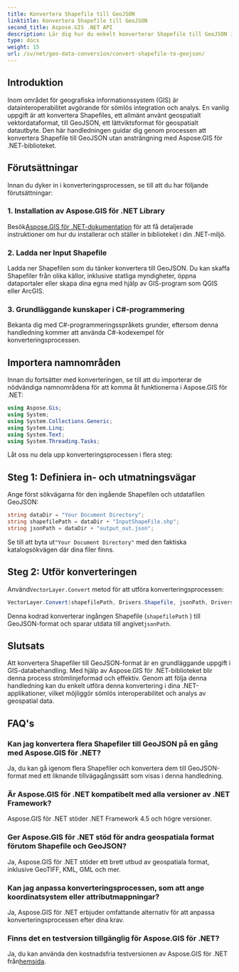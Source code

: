 ```yaml
---
title: Konvertera Shapefile till GeoJSON
linktitle: Konvertera Shapefile till GeoJSON
second_title: Aspose.GIS .NET API
description: Lär dig hur du enkelt konverterar Shapefile till GeoJSON i .NET med Aspose.GIS. Följ vår steg-för-steg-guide för sömlös datakompatibilitet.
type: docs
weight: 15
url: /sv/net/geo-data-conversion/convert-shapefile-to-geojson/
---
```

## Introduktion
Inom området för geografiska informationssystem (GIS) är datainteroperabilitet avgörande för sömlös integration och analys. En vanlig uppgift är att konvertera Shapefiles, ett allmänt använt geospatialt vektordataformat, till GeoJSON, ett lättviktsformat för geospatialt datautbyte. Den här handledningen guidar dig genom processen att konvertera Shapefile till GeoJSON utan ansträngning med Aspose.GIS för .NET-biblioteket.
## Förutsättningar
Innan du dyker in i konverteringsprocessen, se till att du har följande förutsättningar:
### 1. Installation av Aspose.GIS för .NET Library
 Besök[Aspose.GIS för .NET-dokumentation](https://reference.aspose.com/gis/net/) för att få detaljerade instruktioner om hur du installerar och ställer in biblioteket i din .NET-miljö.
### 2. Ladda ner Input Shapefile
Ladda ner Shapefilen som du tänker konvertera till GeoJSON. Du kan skaffa Shapefiler från olika källor, inklusive statliga myndigheter, öppna dataportaler eller skapa dina egna med hjälp av GIS-program som QGIS eller ArcGIS.
### 3. Grundläggande kunskaper i C#-programmering
Bekanta dig med C#-programmeringsspråkets grunder, eftersom denna handledning kommer att använda C#-kodexempel för konverteringsprocessen.

## Importera namnområden
Innan du fortsätter med konverteringen, se till att du importerar de nödvändiga namnområdena för att komma åt funktionerna i Aspose.GIS för .NET:
```csharp
using Aspose.Gis;
using System;
using System.Collections.Generic;
using System.Linq;
using System.Text;
using System.Threading.Tasks;
```

Låt oss nu dela upp konverteringsprocessen i flera steg:
## Steg 1: Definiera in- och utmatningsvägar
Ange först sökvägarna för den ingående Shapefilen och utdatafilen GeoJSON:
```csharp
string dataDir = "Your Document Directory";
string shapefilePath = dataDir + "InputShapeFile.shp";
string jsonPath = dataDir + "output_out.json";
```
 Se till att byta ut`"Your Document Directory"` med den faktiska katalogsökvägen där dina filer finns.
## Steg 2: Utför konverteringen
 Använd`VectorLayer.Convert` metod för att utföra konverteringsprocessen:
```csharp
VectorLayer.Convert(shapefilePath, Drivers.Shapefile, jsonPath, Drivers.GeoJson);
```
Denna kodrad konverterar ingången Shapefile (`shapefilePath` ) till GeoJSON-format och sparar utdata till angivet`jsonPath`.

## Slutsats
Att konvertera Shapefiler till GeoJSON-format är en grundläggande uppgift i GIS-databehandling. Med hjälp av Aspose.GIS för .NET-biblioteket blir denna process strömlinjeformad och effektiv. Genom att följa denna handledning kan du enkelt utföra denna konvertering i dina .NET-applikationer, vilket möjliggör sömlös interoperabilitet och analys av geospatial data.
## FAQ's
### Kan jag konvertera flera Shapefiler till GeoJSON på en gång med Aspose.GIS för .NET?
Ja, du kan gå igenom flera Shapefiler och konvertera dem till GeoJSON-format med ett liknande tillvägagångssätt som visas i denna handledning.
### Är Aspose.GIS för .NET kompatibelt med alla versioner av .NET Framework?
Aspose.GIS för .NET stöder .NET Framework 4.5 och högre versioner.
### Ger Aspose.GIS för .NET stöd för andra geospatiala format förutom Shapefile och GeoJSON?
Ja, Aspose.GIS för .NET stöder ett brett utbud av geospatiala format, inklusive GeoTIFF, KML, GML och mer.
### Kan jag anpassa konverteringsprocessen, som att ange koordinatsystem eller attributmappningar?
Ja, Aspose.GIS för .NET erbjuder omfattande alternativ för att anpassa konverteringsprocessen efter dina krav.
### Finns det en testversion tillgänglig för Aspose.GIS för .NET?
 Ja, du kan använda den kostnadsfria testversionen av Aspose.GIS för .NET från[hemsida](https://releases.aspose.com/).